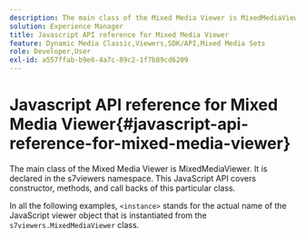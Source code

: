 ```yaml
---
description: The main class of the Mixed Media Viewer is MixedMediaViewer. It is declared in the s7viewers namespace. This JavaScript API covers constructor, methods, and call backs of this particular class.
solution: Experience Manager
title: Javascript API reference for Mixed Media Viewer
feature: Dynamic Media Classic,Viewers,SDK/API,Mixed Media Sets
role: Developer,User
exl-id: a557ffab-b9e6-4a7c-89c2-1f7b89cd6209
---
```

# Javascript API reference for Mixed Media Viewer{#javascript-api-reference-for-mixed-media-viewer}

The main class of the Mixed Media Viewer is MixedMediaViewer. It is declared in the s7viewers namespace. This JavaScript API covers constructor, methods, and call backs of this particular class.

In all the following examples, `<instance>` stands for the actual name of the JavaScript viewer object that is instantiated from the `s7viewers.MixedMediaViewer` class.
